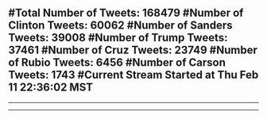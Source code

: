 #Total Number of Tweets: 168479 
#Number of Clinton Tweets: 60062
#Number of Sanders Tweets: 39008
#Number of Trump Tweets: 37461
#Number of Cruz Tweets: 23749
#Number of Rubio Tweets: 6456
#Number of Carson Tweets: 1743
#Current Stream Started at Thu Feb 11 22:36:02 MST
---
---
---
